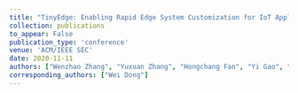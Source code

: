 ```yaml
---
title: "TinyEdge: Enabling Rapid Edge System Customization for IoT Applications"
collection: publications
to_appear: False
publication_type: 'conference'
venue: 'ACM/IEEE SEC'
date: 2020-11-11
authors: ["Wenzhao Zhang", "Yuxuan Zhang", "Hongchang Fan", "Yi Gao", "Wei Dong"]
corresponding_authors: ["Wei Dong"]
---
```

